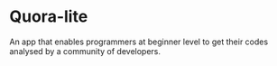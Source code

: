 # Quora-lite
An app that enables programmers at beginner level to get their codes analysed by a community of developers. 
